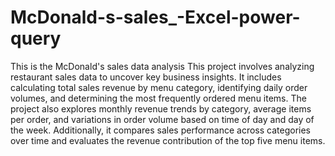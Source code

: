 # McDonald-s-sales_-Excel-power-query
This is the McDonald's sales data analysis 
This project involves analyzing restaurant sales data to uncover key business insights. It includes calculating total sales revenue by menu category, identifying daily order volumes, and determining the most frequently ordered menu items. The project also explores monthly revenue trends by category, average items per order, and variations in order volume based on time of day and day of the week. Additionally, it compares sales performance across categories over time and evaluates the revenue contribution of the top five menu items.
